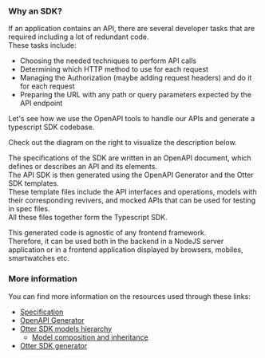 ### Why an SDK?

If an application contains an API, there are several developer tasks that are required including a lot of redundant code.\
These tasks include:
- Choosing the needed techniques to perform API calls
- Determining which HTTP method to use for each request
- Managing the Authorization (maybe adding request headers) and do it for each request
- Preparing the URL with any path or query parameters expected by the API endpoint

Let's see how we use the OpenAPI tools to handle our APIs and generate a typescript SDK codebase.

Check out the diagram on the right to visualize the description below.

The specifications of the SDK are written in an OpenAPI document, which defines or describes an API and its elements.\
The API SDK is then generated using the OpenAPI Generator and the Otter SDK templates.\
These template files include the API interfaces and operations, models with their corresponding revivers, and mocked APIs that can be used for testing in
spec files.\
All these files together form the Typescript SDK.

This generated code is agnostic of any frontend framework.\
Therefore, it can be used both in the backend in a NodeJS server
application or in a frontend application displayed by browsers, mobiles, smartwatches etc.

### More information

You can find more information on the resources used through these links:

- [Specification](https://spec.openapis.org/oas/latest.html">OpenAPI)
- [OpenAPI Generator](https://github.com/OpenAPITools/openapi-generator)
- [Otter SDK models hierarchy](https://github.com/AmadeusITGroup/otter/blob/main/docs/api-sdk/SDK_MODELS_HIERARCHY.md)
  - [Model composition and inheritance](https://github.com/AmadeusITGroup/otter/blob/main/docs/api-sdk/COMPOSITION_INHERITANCE.md)
- [Otter SDK generator](https://github.com/AmadeusITGroup/otter/blob/main/packages/%40ama-sdk/schematics/README.md)
